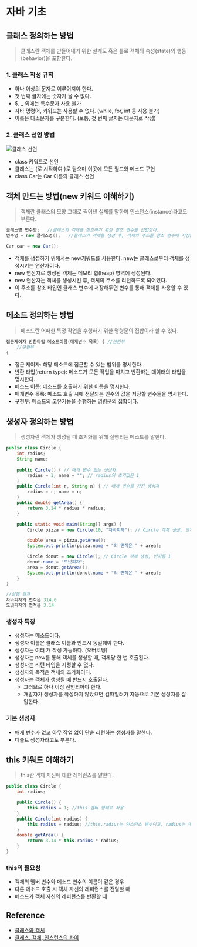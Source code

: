 # 자바 기초
## 클래스 정의하는 방법
> 클래스란 객체를 만들어내기 위한 설계도 혹은 틀로 객체의 속성(state)와 행동(behavior)을 포함한다.
### 1. 클래스 작성 규칙
- 하나 이상의 문자로 이루어져야 한다.
- 첫 번째 글자에는 숫자가 올 수 없다.
- $, _ 외에는 특수문자 사용 불가
- 자바 명령어, 키워드는 사용할 수 없다. (while, for, int 등 사용 불가)
- 이름은 대소문자를 구분한다. (보통, 첫 번째 글자는 대문자로 작성)

### 2. 클래스 선언 방법
![클래스 선언](http://www.tcpschool.com/lectures/img_java_class_definition.png)
- class 키워드로 선언
- 클래스는 {로 시작하여 }로 닫으며 이곳에 모든 필드와 메소드 구현
- class Car는 Car 이름의 클래스 선언

## 객체 만드는 방법(new 키워드 이해하기)
> 객체란 클래스의 모양 그대로 찍어낸 실체를 말하며 인스턴스(instance)라고도 부른다.
```java
클래스명 변수명;	//클래스의 객체를 참조하기 위한 참조 변수를 선언한다.
변수명 = new 클래스명();	//클래스의 객체를 생성 후, 객체의 주소를 참조 변수에 저장한다.

Car car = new Car();
```
- 객체를 생성하기 위해서는 new키워드를 사용한다. new는 클래스로부터 객체를 생성시키는 연산자이다.
- new 연산자로 생성된 객체는 메모리 힙(heap) 영역에 생성된다.
- new 연산자는 객체를 생성시킨 후, 객체의 주소를 리턴하도록 되어있다.
- 이 주소를 참조 타입인 클래스 변수에 저장해두면 변수를 통해 객체를 사용할 수 있다.

## 메소드 정의하는 방법
> 메소드란 어떠한 특정 작업을 수행하기 위한 명령문의 집합이라 할 수 있다.
```java
접근제어자 반환타입 메소드이름(매개변수 목록) { //선언부
	//구현부
{
```
- 접근 제어자: 해당 메소드에 접근할 수 있는 범위를 명시한다.
- 반환 타입(return type): 메소드가 모든 작업을 마치고 반환하는 데이터의 타입을 명시한다.
- 메소드 이름: 메소드를 호출하기 위한 이름을 명시한다.
- 매개변수 목록: 메소드 호출 시에 전달되는 인수의 값을 저장할 변수들을 명시한다.
- 구현부: 메소드의 고유기능을 수행하는 명령문의 집합이다.

## 생성자 정의하는 방법
> 생성자란 객체가 생성될 때 초기화를 위해 실행되는 메소드를 말한다.
```java
public class Circle {
	int radius;
	String name;
	
	public Circle() { // 매개 변수 없는 생성자
		radius = 1; name = ""; // radius의 초기값은 1
	}
	public Circle(int r, String n) { // 매개 변수를 가진 생성자
		radius = r; name = n;
	}
	public double getArea() {
		return 3.14 * radius * radius;
	}

	public static void main(String[] args) {
		Circle pizza = new Circle(10, "자바피자"); // Circle 객체 생성, 반지름 10

		double area = pizza.getArea();
		System.out.println(pizza.name + "의 면적은 " + area);

		Circle donut = new Circle(); // Circle 객체 생성, 반지름 1
		donut.name = "도넛피자";
		area = donut.getArea();
		System.out.println(donut.name + "의 면적은 " + area);
	}
}

//실행 결과
자바피자의 면적은 314.0
도넛피자의 면적은 3.14
```
### 생성자 특징
- 생성자는 메소드이다.
- 생성자 이름은 클래스 이름과 반드시 동일해야 한다.
- 생성자는 여러 개 작성 가능하다. (오버로딩)
- 생성자는 new를 통해 객체를 생성할 때, 객체당 한 번 호출된다.
- 생성자는 리턴 타입을 지정할 수 없다.
- 생성자의 목적은 객체의 초기화이다.
- 생성자는 객체가 생성될 때 반드시 호출된다.
	- 그러므로 하나 이상 선언되어야 한다.
	- 개발자가 생성자를 작성하지 않았으면 컴파일러가 자동으로 기본 생성자를 삽입한다.

### 기본 생성자
- 매개 변수가 없고 아무 작업 없이 단순 리턴하는 생성자를 말한다.
- 디폴트 생성자라고도 부른다.

## this 키워드 이해하기
> this란 객체 자신에 대한 레퍼런스를 말한다.
```java
public class Circle {
	int radius;

	public Circle() {
		this.radius = 1; //this.멤버 형태로 사용
	}
	public Circle(int radius) {
		this.radius = radius; //this.radius는 인스턴스 변수이고, radius는 매개변수로 정의된 지역변수이다.
	}
	double getArea() {
		return 3.14 * this.radius * radius;
	}
}
```
### this의 필요성
- 객체의 멤버 변수와 메소드 변수의 이름이 같은 경우
- 다른 메소드 호출 시 객체 자신의 레퍼런스를 전달할 때
- 메소드가 객체 자신의 레퍼런스를 반환할 때

## Reference
- [클래스와 객체](https://programmer-seva.tistory.com/76)
- [클래스, 객체, 인스턴스의 차이](https://gmlwjd9405.github.io/2018/09/17/class-object-instance.html)